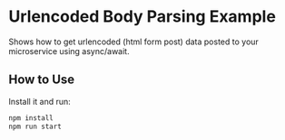 Urlencoded Body Parsing Example
===============================

Shows how to get urlencoded (html form post) data posted to your microservice
using async/await.

How to Use
----------

Install it and run:

```bash
npm install
npm run start
```
